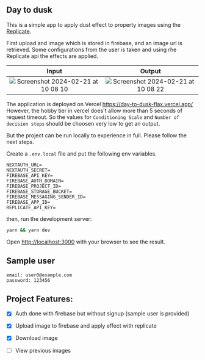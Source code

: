 ## Day to dusk
This is a simple app to apply dust effect to property images using the [Replicate](https://replicate.com/).

First upload and image which is stored in firebase, and an image url is retrieved. Some configurations from the user is taken and using rhe Replicate api the effects are applied.

Input             |  Output
:-------------------------:|:-------------------------:
![Screenshot 2024-02-21 at 10 08 10](https://github.com/ishrak-imam/day-to-dusk/assets/16683923/2c043469-ce21-4579-86bf-3364513fba0b)  |  ![Screenshot 2024-02-21 at 10 08 22](https://github.com/ishrak-imam/day-to-dusk/assets/16683923/ba960653-b041-4c36-9360-a29d1eacb2a2)

The application is deployed on Vercel https://day-to-dusk-flax.vercel.app/
However, the hobby tier in vercel does't allow more than 5 seconds of request timeout. So the values for `Conditioning Scale` and `Number of decision steps` should be choosen very low to get an output.

But the project can be run locally to experience in full. Please follow the next steps.

Create a `.env.local` file and put the following env variables.

```
NEXTAUTH_URL=
NEXTAUTH_SECRET=
FIREBASE_API_KEY=
FIREBASE_AUTH_DOMAIN=
FIREBASE_PROJECT_ID=
FIREBASE_STORAGE_BUCKET=
FIREBASE_MESSAGING_SENDER_ID=
FIREBASE_APP_ID=
REPLICATE_API_KEY=
```


then, run the development server:

```bash
yarn && yarn dev
```

Open [http://localhost:3000](http://localhost:3000) with your browser to see the result.

## Sample user
```
email: user0@example.com
password: 123456
```


## Project Features:
- [X] Auth done with firebase but without signup (sample user is provided)
- [X] Upload image to firebase and apply effect with replicate
- [X] Download image
- [ ] View previous images

